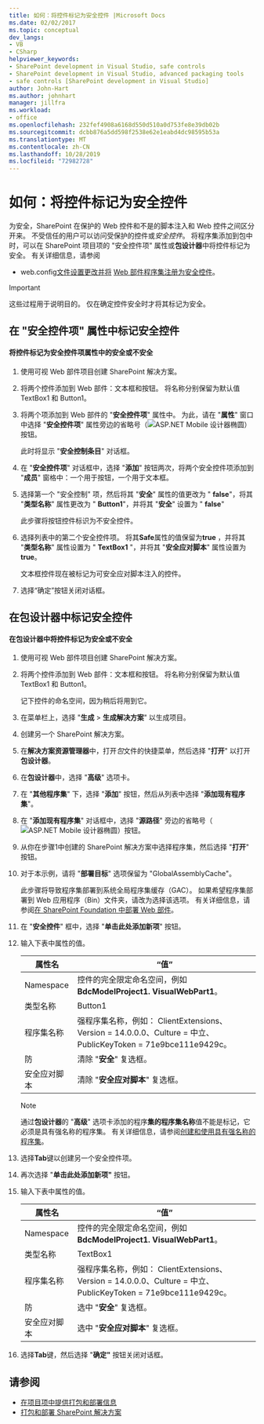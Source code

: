 ```yaml
---
title: 如何：将控件标记为安全控件 |Microsoft Docs
ms.date: 02/02/2017
ms.topic: conceptual
dev_langs:
- VB
- CSharp
helpviewer_keywords:
- SharePoint development in Visual Studio, safe controls
- SharePoint development in Visual Studio, advanced packaging tools
- safe controls [SharePoint development in Visual Studio]
author: John-Hart
ms.author: johnhart
manager: jillfra
ms.workload:
- office
ms.openlocfilehash: 232fef4908a6168d550d510a0d753fe8e39db02b
ms.sourcegitcommit: dcbb876a5dd598f2538e62e1eabd4dc98595b53a
ms.translationtype: MT
ms.contentlocale: zh-CN
ms.lasthandoff: 10/28/2019
ms.locfileid: "72982728"
---
```

# <a name="how-to-mark-controls-as-safe-controls"></a>如何：将控件标记为安全控件
  为安全，SharePoint 在保护的 Web 控件和不是的脚本注入和 Web 控件之间区分开来。 不受信任的用户可以访问受保护的控件或*安全控件*。 将程序集添加到包中时，可以在 SharePoint 项目项的 "安全控件项" 属性或**包设计器**中将控件标记为安全。 有关详细信息，请参阅

- web.config[文件设置更改并将](/previous-versions/office/developer/sharepoint-2007/bb802890(v=office.12)) [Web 部件程序集注册为安全控件](/previous-versions/office/developer/sharepoint2003/dd587360(v=office.11))。

> [!IMPORTANT]
> 这些过程用于说明目的。 仅在确定控件安全时才将其标记为安全。

## <a name="marking-safe-controls-in-the-safe-control-entries-property"></a>在 "安全控件项" 属性中标记安全控件

#### <a name="to-mark-controls-as-safe-or-unsafe-in-the-safe-control-entries-property"></a>将控件标记为安全控件项属性中的安全或不安全

1. 使用可视 Web 部件项目创建 SharePoint 解决方案。

2. 将两个控件添加到 Web 部件：文本框和按钮。 将名称分别保留为默认值 TextBox1 和 Button1。

3. 将两个项添加到 Web 部件的 "**安全控件项**" 属性中。 为此，请在 "**属性**" 窗口中选择 "**安全控件项**" 属性旁边的省略号（![ASP.NET Mobile 设计器椭圆](../sharepoint/media/mwellipsis.gif "ASP.NET 移动设计器中的省略号")）按钮。

     此时将显示 "**安全控制条目**" 对话框。

4. 在 "**安全控件项**" 对话框中，选择 "**添加**" 按钮两次，将两个安全控件项添加到 "**成员**" 窗格中：一个用于按钮，一个用于文本框。

5. 选择第一个 "安全控制" 项，然后将其 "**安全**" 属性的值更改为 " **false**"，将其 "**类型名称**" 属性更改为 " **Button1**"，并将其 "**安全**" 设置为 " **false**"

     此步骤将按钮控件标识为不安全控件。

6. 选择列表中的第二个安全控件项。 将其**Safe**属性的值保留为**true** ，并将其 "**类型名称**" 属性设置为 " **TextBox1** "，并将其 "**安全应对脚本**" 属性设置为**true**。

     文本框控件现在被标记为可安全应对脚本注入的控件。

7. 选择“确定”按钮关闭对话框。

## <a name="marking-safe-controls-in-the-package-designer"></a>在包设计器中标记安全控件

#### <a name="to-mark-controls-as-safe-or-unsafe-in-the-package-designer"></a>在包设计器中将控件标记为安全或不安全

1. 使用可视 Web 部件项目创建 SharePoint 解决方案。

2. 将两个控件添加到 Web 部件：文本框和按钮。 将名称分别保留为默认值 TextBox1 和 Button1。

     记下控件的命名空间，因为稍后将用到它。

3. 在菜单栏上，选择 "**生成** > **生成解决方案**" 以生成项目。

4. 创建另一个 SharePoint 解决方案。

5. 在**解决方案资源管理器**中，打开*包*文件的快捷菜单，然后选择 "**打开**" 以打开**包设计器**。

6. 在**包设计器**中，选择 "**高级**" 选项卡。

7. 在 "**其他程序集**" 下，选择 "**添加**" 按钮，然后从列表中选择 "**添加现有程序集**"。

8. 在 "**添加现有程序集**" 对话框中，选择 "**源路径**" 旁边的省略号（![ASP.NET Mobile 设计器椭圆](../sharepoint/media/mwellipsis.gif "ASP.NET 移动设计器中的省略号")）按钮。

9. 从你在步骤1中创建的 SharePoint 解决方案中选择程序集，然后选择 "**打开**" 按钮。

10. 对于本示例，请将 "**部署目标**" 选项保留为 "GlobalAssemblyCache"。

     此步骤将导致程序集部署到系统全局程序集缓存（GAC）。 如果希望程序集部署到 Web 应用程序（Bin）文件夹，请改为选择该选项。 有关详细信息，请参阅[在 SharePoint Foundation 中部署 Web 部件](/previous-versions/office/developer/sharepoint-2010/cc768621(v=office.14))。

11. 在 "**安全控件**" 框中，选择 "**单击此处添加新项**" 按钮。

12. 输入下表中属性的值。

    |属性名|“值”|
    |-------------------|-----------|
    |Namespace|控件的完全限定命名空间，例如**BdcModelProject1. VisualWebPart1**。|
    |类型名称|Button1|
    |程序集名称|强程序集名称，例如： ClientExtensions、Version = 14.0.0.0、Culture = 中立、PublicKeyToken = 71e9bce111e9429c。|
    |防|清除 "**安全**" 复选框。|
    |安全应对脚本|清除 "**安全应对脚本**" 复选框。|

    > [!NOTE]
    > 通过**包设计器**的 "**高级**" 选项卡添加的程序**集的程序集名称**值不能是标记，它必须是具有强名称的程序集。 有关详细信息，请参阅[创建和使用具有强名称的程序集](/previous-versions/dotnet/netframework-4.0/xwb8f617(v=vs.100))。

13. 选择**Tab**键以创建另一个安全控件项。

14. 再次选择 "**单击此处添加新项"** 按钮。

15. 输入下表中属性的值。

    |属性名|“值”|
    |-------------------|-----------|
    |Namespace|控件的完全限定命名空间，例如**BdcModelProject1. VisualWebPart1**。|
    |类型名称|TextBox1|
    |程序集名称|强程序集名称，例如： ClientExtensions、Version = 14.0.0.0、Culture = 中立、PublicKeyToken = 71e9bce111e9429c。|
    |防|选中 "**安全**" 复选框。|
    |安全应对脚本|选中 "**安全应对脚本**" 复选框。|

16. 选择**Tab**键，然后选择 "**确定"** 按钮关闭对话框。

## <a name="see-also"></a>请参阅
- [在项目项中提供打包和部署信息](../sharepoint/providing-packaging-and-deployment-information-in-project-items.md)
- [打包和部署 SharePoint 解决方案](../sharepoint/packaging-and-deploying-sharepoint-solutions.md)
